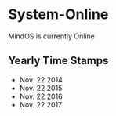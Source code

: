# System-Online
 MindOS is currently Online

## Yearly Time Stamps
- Nov. 22 2014
- Nov. 22 2015
- Nov. 22 2016
- Nov. 22 2017